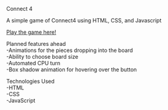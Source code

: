 Connect 4 <br>

A simple game of Connect4 using HTML, CSS, and Javascript <br>

<a href="https://achasek.github.io/Connect4/">Play the game here!</a>


<!-- ![Uploading Screen Shot 2022-09-23 at 9.17.41 AM.png…]() -->


Planned features ahead <br>
-Animations for the pieces dropping into the board <br>
-Ability to choose board size <br>
-Automated CPU turn <br>
-Box shadow animation for hovering over the button <br>


Technologies Used <br>
-HTML <br>
-CSS <br>
-JavaScript <br>